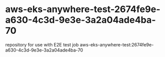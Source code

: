 # aws-eks-anywhere-test-2674fe9e-a630-4c3d-9e3e-3a2a04ade4ba-70
repository for use with E2E test job aws-eks-anywhere-test:2674fe9e-a630-4c3d-9e3e-3a2a04ade4ba-70
